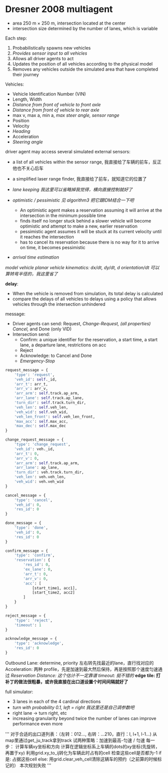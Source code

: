 # Dresner 2008 multiagent
+ area 250 m × 250 m, intersection located at the center 
+ intersection size determined by the number of lanes, which is variable

Each step: 
1. Probabilistically spawns new vehicles
2. *Provides sensor input to all vehicles*
3. Allows all driver agents to act
4. Updates the position of all vehicles according to the physical model
5. Removes any vehicles outside the simulated area that have completed their journey

Vehicles:
+ Vehicle Identification Number (VIN)
+ Length, Width
+ *Distance from front of vehicle to front axle*
+ *Distance from front of vehicle to rear axle*
+ max v, max a, min a, *max steer angle, sensor range*
+ Position
+ Velocity
+ *Heading*
+ Acceleration
+ *Steering angle*

driver agent may access several simulated external sensors: 
+ a list of all vehicles within the sensor range, 我直接给了车辆的前车，反正他也不关心后车
+ a simplified laser range finder, 我直接给了前车，就知道它的位置了

+ *lane keeping 我这里可以省略掉我觉得，横向直接控制就好了*
+ *optimistic / pessimistic 见 algorithm3 把它跟IDM结合一下吧*
    + An optimistic agent makes a reservation assuming it will arrive at the intersection in the minimum possible time
    + finds itself no longer stuck behind a slower vehicle will become optimistic and attempt to make a new, earlier reservation
    + pessimistic agent assumes it will be stuck at its current velocity until it reaches the intersection
    + has to cancel its reservation because there is no way for it to arrive on time, it becomes pessimistic

+ *arrival time estimation* 

*model vehicle planar vehicle kinematics: dx/dt, dy/dt, d orientation/dt  可以算转弯半径的，我这里省了*

**delay**: 
+ When the vehicle is removed from simulation, its total delay is calculated 
+ compare the delays of all vehicles to delays using a policy that allows vehicles through the intersection unhindered

message:
+ Driver agents can send: Request, *Change-Request, (all properties) Cancel,* and Done (only VID)
+ Intersection send: 
    + Confirm: a unique identifier for the reservation, a start time, a start lane, a departure lane, restrictions on acc
    + Reject
    + Acknowledge: to Cancel and Done
    + *Emergency-Stop*

```python
request_message = {
    'type': 'request',
    'veh_id': self._id, 
    'arr_t': arr_t, 
    'arr_v': arr_v, 
    'arr_arm': self.track.ap_arm,
    'arr_lane': self.track.ap_lane, 
    'turn_dir': self.track.turn_dir, 
    'veh_len': self.veh_len, 
    'veh_wid': self.veh_wid,
    'veh_len_front': self.veh_len_front,
    'max_acc': self.max_acc,
    'max_dec': self.max_dec
}

change_request_message = {
    'type': 'change_request',
    'veh_id': veh._id, 
    'arr_t': 0, 
    'arr_v': 0, 
    'arr_arm': self.track.ap_arm,
    'arr_lane': ap_lane, 
    'turn_dir': veh.track.turn_dir, 
    'veh_len': veh.veh_len, 
    'veh_wid': veh.veh_wid
}

cancel_message = {
    'type': 'cancel', 
    'veh_id': 0, 
    'res_id': 0
}

done_message = {
    'type': 'done',
    'veh_id': 0, 
    'res_id': 0
}

confirm_message = {
    'type': 'confirm',
    'reservation': {
        'res_id': 0, 
        'ex_lane': 0,
        'arr_t': 0,
        'arr_v': 0,
        'acc': [
            [start_time1, acc1], 
            [start_time2, acc2]
        ]
    }
}

reject_message = {
    'type': 'reject',
    'timeout': 1
}

acknowledge_message = {
    'type': 'acknowledge',
    'res_id': 0
}
```

Outbound Lane: determine, priority 左右转先找最近的lane，直行找对应的 
Acceleration: 两种 profile，先是加速到最大然后保持，再是按照那个速度匀速通过
*Reservation Distance: 这个估计不一定靠谱*
*timeout: 挺不错的*
**edge tile: 打补丁的做法很粗暴，或许我直接在出口道设置个时间间隔就好了**

full simulator: 
+ 3 lanes in each of the 4 cardinal directions
+ *turn with probability 0.1, left = right 我这里还是自己调参数吧*
+ right lane -> turn right, etc
+ increasing granularity beyond twice the number of lanes can improve performance even more 

'''
对于合适的出口道列表：（左转：012..., 右转：...210，直行：l, l+1, l-1...)
    从map里通过get_ju_track拿到track
    试两种策略：加速到最高-匀速 / 匀速
        每一步：
            计算车辆xy坐标和方向
            计算在逻辑坐标系上车辆的dots的xy坐标(先旋转，再置于xy)
            利用grid.xy_to_ij转化为车辆此时占有的cell
            检查这些cell是否都为-1
            if 是:
                占据这些cell
            else: 
                用grid.clear_veh_cell清除这辆车的预约（之前算的时候标记的）
                本次规划失败
'''

    



            



